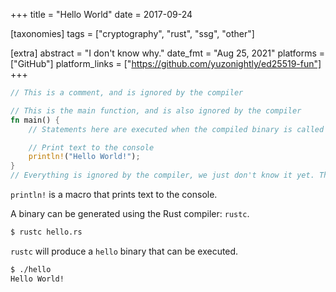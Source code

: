 +++
title = "Hello World"
date = 2017-09-24

[taxonomies]
tags = ["cryptography", "rust", "ssg", "other"]

[extra]
abstract = "I don't know why."
date_fmt = "Aug 25, 2021"
platforms = ["GitHub"]
platform_links = ["https://github.com/yuzonightly/ed25519-fun"]
+++

```rust
// This is a comment, and is ignored by the compiler

// This is the main function, and is also ignored by the compiler
fn main() {
    // Statements here are executed when the compiled binary is called

    // Print text to the console
    println!("Hello World!");
}
// Everything is ignored by the compiler, we just don't know it yet. They are free to create anything they want!
```

`println!` is a macro that prints text to the console.

A binary can be generated using the Rust compiler: `rustc`.

```bash
$ rustc hello.rs
```

`rustc` will produce a `hello` binary that can be executed.

```bash
$ ./hello
Hello World!
```
